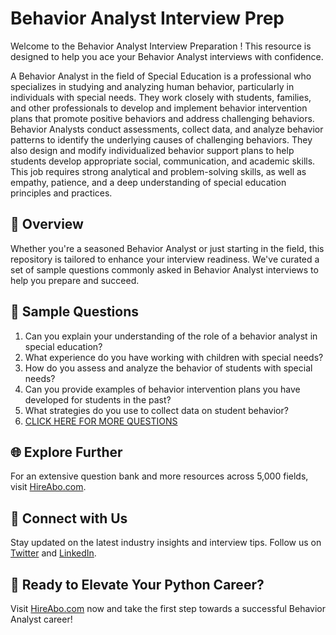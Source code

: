 # Behavior Analyst Interview Prep

Welcome to the Behavior Analyst Interview Preparation ! This resource is designed to help you ace your Behavior Analyst interviews with confidence.

A Behavior Analyst in the field of Special Education is a professional who specializes in studying and analyzing human behavior, particularly in individuals with special needs. They work closely with students, families, and other professionals to develop and implement behavior intervention plans that promote positive behaviors and address challenging behaviors. Behavior Analysts conduct assessments, collect data, and analyze behavior patterns to identify the underlying causes of challenging behaviors. They also design and modify individualized behavior support plans to help students develop appropriate social, communication, and academic skills. This job requires strong analytical and problem-solving skills, as well as empathy, patience, and a deep understanding of special education principles and practices.

## 🚀 Overview

Whether you're a seasoned Behavior Analyst or just starting in the field, this repository is tailored to enhance your interview readiness. We've curated a set of sample questions commonly asked in Behavior Analyst interviews to help you prepare and succeed.

## 📝 Sample Questions

1. Can you explain your understanding of the role of a behavior analyst in special education?
2. What experience do you have working with children with special needs?
3. How do you assess and analyze the behavior of students with special needs?
4. Can you provide examples of behavior intervention plans you have developed for students in the past?
5. What strategies do you use to collect data on student behavior?
6. [CLICK HERE FOR MORE QUESTIONS](https://hireabo.com/job/4_3_6/Behavior%20Analyst)

## 🌐 Explore Further

For an extensive question bank and more resources across 5,000 fields, visit [HireAbo.com](https://www.hireabo.com).

## 📱 Connect with Us

Stay updated on the latest industry insights and interview tips. Follow us on [Twitter](https://twitter.com/hireabo) and [LinkedIn](https://www.linkedin.com/in/hire-abo-3609972a8/).

## 🚀 Ready to Elevate Your Python Career?

Visit [HireAbo.com](https://www.hireabo.com) now and take the first step towards a successful Behavior Analyst career!